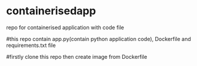 # containerisedapp
repo for containerised application with code file


#this repo contain app.py(contain python application code), Dockerfile and requirements.txt file

#firstly clone this repo then create image from Dockerfile 
 
